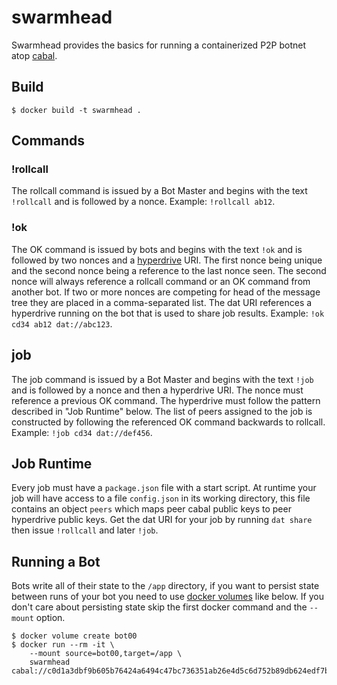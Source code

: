 # swarmhead
Swarmhead provides the basics for running a containerized P2P botnet atop [cabal](https://cabal.chat/).

## Build
```
$ docker build -t swarmhead .
```

## Commands
### !rollcall
The rollcall command is issued by a Bot Master and begins with the text `!rollcall` and is followed by a nonce. Example: `!rollcall ab12`.

### !ok
The OK command is issued by bots and begins with the text `!ok` and is followed by two nonces and a [hyperdrive](https://github.com/mafintosh/hyperdrive) URI. The first nonce being unique and the second nonce being a reference to the last nonce seen. The second nonce will always reference a rollcall command or an OK command from another bot. If two or more nonces are competing for head of the message tree they are placed in a comma-separated list. The dat URI references a hyperdrive running on the bot that is used to share job results. Example: `!ok cd34 ab12 dat://abc123`.

## job
The job command is issued by a Bot Master and begins with the text `!job` and is followed by a nonce and then a hyperdrive URI. The nonce must reference a previous OK command. The hyperdrive must follow the pattern described in "Job Runtime" below. The list of peers assigned to the job is constructed by following the referenced OK command backwards to rollcall. Example: `!job cd34 dat://def456`.

## Job Runtime
Every job must have a `package.json` file with a start script.  At runtime your job will have access to a file `config.json` in its working directory, this file contains an object `peers` which maps peer cabal public keys to peer hyperdrive public keys. Get the dat URI for your job by running `dat share` then issue `!rollcall` and later `!job`.

## Running a Bot
Bots write all of their state to the `/app` directory, if you want to persist state between runs of your bot you need to use [docker volumes](https://docs.docker.com/storage/volumes/) like below. If you don't care about persisting state skip the first docker command and the `--mount` option.
```
$ docker volume create bot00
$ docker run --rm -it \
    --mount source=bot00,target=/app \
    swarmhead cabal://c0d1a3dbf9b605b76424a6494c47bc736351ab26e4d5c6d752b89db624edf7b3
```
